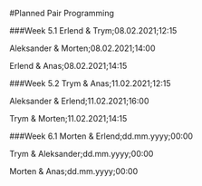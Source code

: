 
#Planned Pair Programming

###Week 5.1
Erlend & Trym;08.02.2021;12:15

Aleksander & Morten;08.02.2021;14:00

Erlend & Anas;08.02.2021;14:15

###Week 5.2
Trym & Anas;11.02.2021;12:15

Aleksander & Erlend;11.02.2021;16:00

Trym & Morten;11.02.2021;14:15

###Week 6.1
Morten & Erlend;dd.mm.yyyy;00:00

Trym & Aleksander;dd.mm.yyyy;00:00

Morten & Anas;dd.mm.yyyy;00:00

